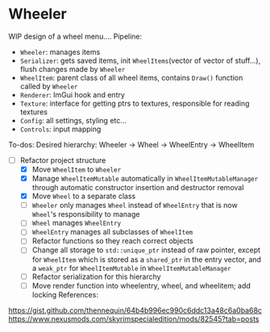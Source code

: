 # Wheeler
WIP design of a wheel menu....
Pipeline:

- `Wheeler`: manages items
- `Serializer`: gets saved items, init `WheelItems`(vector of vector of stuff...), flush changes made by `Wheeler`
- `WheelItem`: parent class of all wheel items, contains `Draw()` function called by `Wheeler`
- `Renderer`: ImGui hook and entry
- `Texture`: interface for getting ptrs to textures, responsible for reading textures
- `Config`: all settings, styling etc...
- `Controls`: input mapping

To-dos:
Desired hierarchy: Wheeler -> Wheel -> WheelEntry -> WheelItem
- [ ] Refactor project structure
  - [x] Move `WheelItem` to `Wheeler`
  - [x] Manage `WheelItemMutable` automatically in `WheelItemMutableManager` through automatic constructor insertion and destructor removal
  - [x] Move `Wheel` to a separate class
  - [ ] `Wheeler` only manages `Wheel` instead of `WheelEntry` that is now `Wheel`'s responsibility to manage
  - [ ] `Wheel` manages `WheelEntry`
  - [ ] `WheelEntry` manages all subclasses of `WheelItem`
  - [ ] Refactor functions so they reach correct objects
  - [ ] Change all storage to `std::unique_ptr` instead of raw pointer, except for `WheelItem` which is stored as a `shared_ptr` in the entry vector, and a `weak_ptr` for `WheelItemMutable` in `WheelItemMutableManager`
  - [ ] Refactor serialization for this hierarchy
  - [ ] Move render function into wheelentry, wheel, and wheelitem; add locking
References:

https://gist.github.com/thennequin/64b4b996ec990c6ddc13a48c6a0ba68c
https://www.nexusmods.com/skyrimspecialedition/mods/82545?tab=posts